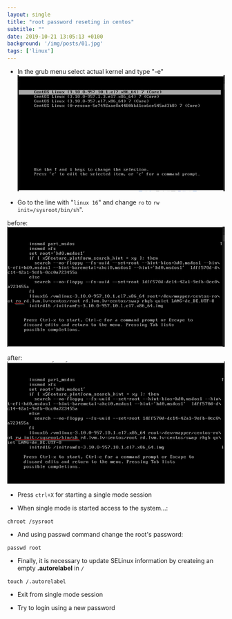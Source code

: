 ```yaml
---
layout: single
title: "root password reseting in centos"
subtitle: ""
date: 2019-10-21 13:05:13 +0100
background: '/img/posts/01.jpg'
tags: ['linux']
---
```


* In the grub menu select actual kernel and type "-e"
![IMAGE](../images/reseting-root-password/pic-1.png)

* Go to the line with "``linux 16``" and change ``ro`` to ``rw init=/sysroot/bin/sh``". 

before:
![IMAGE](../images/reseting-root-password/pic-2.png)

after: 
![IMAGE](../images/reseting-root-password/pic-3.png)


* Press ``ctrl+X`` for starting a single mode session

* When single mode is started access to the system...:
````
chroot /sysroot
````

* And using passwd command change the root's password:
````
passwd root
````

* Finally, it is necessary to update SELinux information by createing an empty **.autorelabel** in ``/``
````
touch /.autorelabel
````

* Exit from single mode session
   
* Try to login using a new password
